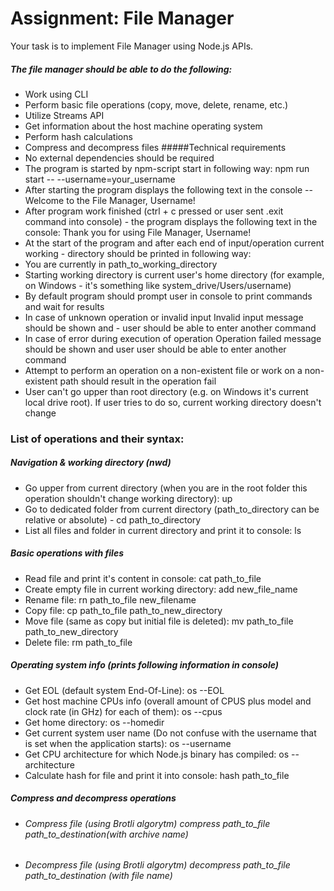 # Assignment: File Manager

Your task is to implement File Manager using Node.js APIs.

##### The file manager should be able to do the following:

- Work using CLI 
- Perform basic file operations (copy, move, delete, rename, etc.)
- Utilize Streams API
- Get information about the host machine operating system
- Perform hash calculations
- Compress and decompress files
#####Technical requirements
- No external dependencies should be required
- The program is started by npm-script start in following way: npm run start --    --username=your_username
- After starting the program displays the following text in the console -- Welcome to the File Manager, Username!
- After program work finished (ctrl + c pressed or user sent .exit command into console) - the program displays the following text in the console: Thank you for using File Manager, Username!
- At the start of the program and after each end of input/operation current working - directory should be printed in following way:
- You are currently in path_to_working_directory
- Starting working directory is current user's home directory (for example, on Windows - it's something like system_drive/Users/username)
- By default program should prompt user in console to print commands and wait for results
- In case of unknown operation or invalid input Invalid input message should be shown and - user should be able to enter another command
- In case of error during execution of operation Operation failed message should be shown and user user should be able to enter another command
- Attempt to perform an operation on a non-existent file or work on a non-existent path should result in the operation fail
- User can't go upper than root directory (e.g. on Windows it's current local drive root). If user tries to do so, current working directory doesn't change

### List of operations and their syntax:

##### Navigation & working directory (nwd)
- Go upper from current directory (when you are in the root folder this operation shouldn't change working directory): up
- Go to dedicated folder from current directory (path_to_directory can be relative or absolute) - cd path_to_directory
- List all files and folder in current directory and print it to console: ls
##### Basic operations with files
- Read file and print it's content in console: cat path_to_file
- Create empty file in current working directory: add new_file_name
- Rename file: rn path_to_file new_filename
- Copy file: cp path_to_file path_to_new_directory
- Move file (same as copy but initial file is deleted): mv path_to_file path_to_new_directory
- Delete file: rm path_to_file
##### Operating system info (prints following information in console)
- Get EOL (default system End-Of-Line): os --EOL
- Get host machine CPUs info (overall amount of CPUS plus model and clock rate (in GHz) for each of them): os --cpus
- Get home directory: os --homedir
- Get current system user name (Do not confuse with the username that is set when the application starts): os --username
- Get CPU architecture for which Node.js binary has compiled: os --architecture
- Calculate hash for file and print it into console: hash path_to_file
##### Compress and decompress operations 
- ###### Compress file (using Brotli algorytm) compress path_to_file path_to_destination(with archive name)
- ###### Decompress file (using Brotli algorytm) decompress path_to_file path_to_destination (with file name)